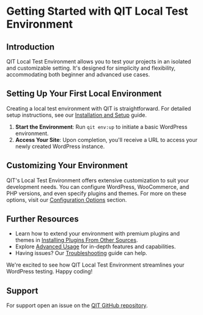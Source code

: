 # Getting Started with QIT Local Test Environment

## Introduction

QIT Local Test Environment allows you to test your projects in an isolated and customizable setting. It's designed for simplicity and flexibility, accommodating both beginner and advanced use cases.

## Setting Up Your First Local Environment

Creating a local test environment with QIT is straightforward. For detailed setup instructions, see our [Installation and Setup](local-test-environment/installation-setup.md) guide.

1. **Start the Environment**: Run `qit env:up` to initiate a basic WordPress environment.
2. **Access Your Site**: Upon completion, you'll receive a URL to access your newly created WordPress instance.

## Customizing Your Environment

QIT's Local Test Environment offers extensive customization to suit your development needs. You can configure WordPress, WooCommerce, and PHP versions, and even specify plugins and themes. For more on these options, visit our [Configuration Options](local-test-environment/configuration-options.md) section.

## Further Resources

- Learn how to extend your environment with premium plugins and themes in [Installing Plugins From Other Sources](local-test-environment/installing-plugins-other-sources.md).
- Explore [Advanced Usage](local-test-environment/advanced-usage.md) for in-depth features and capabilities.
- Having issues? Our [Troubleshooting](local-test-environment/troubleshooting.md) guide can help.

We're excited to see how QIT Local Test Environment streamlines your WordPress testing. Happy coding!

## Support

For support open an issue on the [QIT GitHub repository](https://github.com/woocommerce/qit-cli/issues).